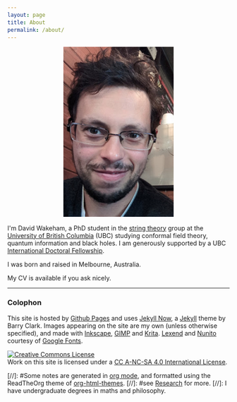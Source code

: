 ```yaml
---
layout: page
title: About
permalink: /about/
---
```


<div style="text-align:center"><img src ="/images/selfie1.png" width="250px" /></div>

I'm David Wakeham, a PhD student in the
[string theory](http://www.phas.ubc.ca/~strings/) group at the
[University of British Columbia](https://www.ubc.ca/) (UBC) studying
conformal field theory, quantum information and black holes.
I am generously supported by a UBC
[International Doctoral Fellowship](https://www.grad.ubc.ca/campus-community/meet-our-students/wakeham-david).

I was born and raised in Melbourne, Australia.
<!-- , and picked up degrees in
philosophy, maths, and physics along the way. -->
My CV is available if you ask nicely.

<!-- ### Contact me

- *Office*: Hennings, 418 (UBC Point Grey)
- *Email*: dvid.a.wakeham@gmail.com (replace 7 with 'a') -->

- - -

### Colophon

This site is hosted by [Github Pages](https://pages.github.com/) and
uses [Jekyll Now](https://github.com/barryclark/jekyll-now), a
[Jekyll](https://jekyllrb.com/) theme by Barry Clark.
Images appearing on the site are my own (unless otherwise specified),
and made with [Inkscape](https://inkscape.org/en/),
[GIMP](https://www.gimp.org/) and [Krita](https://krita.org/en/).
[Lexend](https://fonts.google.com/specimen/Lexend+Deca) and
[Nunito](https://fonts.google.com/specimen/Nunito) courtesy of [Google Fonts](https://fonts.google.com/).

<a rel="license"
href="http://creativecommons.org/licenses/by-nc-sa/4.0/"><img
alt="Creative Commons License" style="border-width:0"
src="https://i.creativecommons.org/l/by-nc-sa/4.0/88x31.png" /></a><br
/>Work on this site is licensed under a <a rel="license"
href="http://creativecommons.org/licenses/by-nc-sa/4.0/">CC A-NC-SA 4.0 International License</a>.

[//]: #Some notes are generated in [org mode](https://orgmode.org/), and formatted using the ReadTheOrg theme of [org-html-themes](https://github.com/fniessen/org-html-themes).
[//]: #see [Research](https://hapax.github.io/research/) for more.
[//]: I have undergraduate degrees in maths and philosophy.
